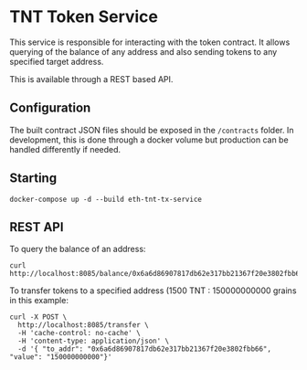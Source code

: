 # TNT Token Service

This service is responsible for interacting with the token contract.  It allows querying of the balance of any address and also sending tokens to any specified target address.

This is available through a REST based API.

## Configuration

The built contract JSON files should be exposed in the `/contracts` folder.  In development, this is done through a docker volume but production can be handled differently if needed. 

## Starting

```text
docker-compose up -d --build eth-tnt-tx-service
```

## REST API

To query the balance of an address:

```text
curl http://localhost:8085/balance/0x6a6d86907817db62e317bb21367f20e3802fbb66
```

To transfer tokens to a specified address (1500 TNT : 150000000000 grains in this example:

```text
curl -X POST \
  http://localhost:8085/transfer \
  -H 'cache-control: no-cache' \
  -H 'content-type: application/json' \
  -d '{ "to_addr": "0x6a6d86907817db62e317bb21367f20e3802fbb66", "value": "150000000000"}'
```
